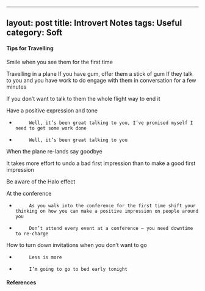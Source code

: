 
---
layout: post
title: Introvert Notes
tags: Useful
category: Soft
---

#### Tips for Travelling ####

Smile when you see them for the first time
 
Travelling in a plane
If you have gum, offer them a stick of gum
If they talk to you and you have work to do engage with them in conversation for a few minutes
 
If you don’t want to talk to them the whole flight way to end it

Have a positive expression and tone
-          Well, it’s been great talking to you, I’ve promised myself I need to get some work done
-          Well, it’s been great talking to you

 
When the plane re-lands say goodbye
 
It takes more effort to undo a bad first impression than to make a good first impression
 
Be aware of the Halo effect
 
At the conference
-          As you walk into the conference for the first time shift your thinking on how you can make a positive impression on people around you
-          Don’t attend every event at a conference – you need downtime to re-charge

How to turn down invitations when you don’t want to go
-          Less is more
-          I’m going to go to bed early tonight

#### References ####
[]()

